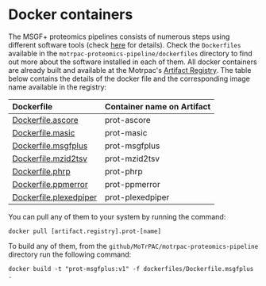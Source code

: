 # Docker containers


The MSGF+ proteomics pipelines consists of numerous steps using different software tools (check [here](../docs/readme_msgfplus-details.md) for details). Check the `Dockerfiles` available in the  `motrpac-proteomics-pipeline/dockerfiles` directory to find out more about the software installed in each of them. All docker containers are already built and available at the Motrpac's [Artifact Registry](https://cloud.google.com/artifact-registry). The table below contains the details of the docker file and the corresponding image name available in the registry:

| Dockerfile | Container name on Artifact |
|:------------- |:---------------|
| [Dockerfile.ascore](Dockerfile.ascore) | prot-ascore |
| [Dockerfile.masic](Dockerfile.masic) | prot-masic |
| [Dockerfile.msgfplus](Dockerfile.msgfplus) | prot-msgfplus |
| [Dockerfile.mzid2tsv](Dockerfile.mzid2tsv) | prot-mzid2tsv |
| [Dockerfile.phrp](Dockerfile.phrp) | prot-phrp |
| [Dockerfile.ppmerror](Dockerfile.ppmerror) | prot-ppmerror |
| [Dockerfile.plexedpiper](Dockerfile.plexedpiper) | prot-plexedpiper |

You can pull any of them to your system by running the command:

```
docker pull [artifact.registry].prot-[name]
```


To build any of them, from the `github/MoTrPAC/motrpac-proteomics-pipeline` directory run the following command:

```
docker build -t "prot-msgfplus:v1" -f dockerfiles/Dockerfile.msgfplus .
```


